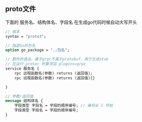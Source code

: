 ##  proto文件
下面的 服务名、结构体名、字段名 在生成go代码时候自动大写开头
```proto
// 版本
syntax = "proto3";

// 指定Go的包名
option go_package = ".;包名";

// 额外的语法，属于grpc不属于protobuf，用于生成stub
// 在运行 protoc 时要添加 plugins=grpc
service 服务名 {
	rpc 远程函数名(参数) returns (返回值);
	rpc 远程函数名(参数) returns (返回值){}

}

// 参数/返回值
message 结构体名 {
	字段类型 字段名 = 字段的顺序编号; // 编号从 1 开始
	字段类型 字段名 = 字段的顺序编号;
}
```

